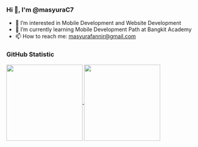 ### Hi 👋, I'm @masyuraC7

- 👀 I’m interested in Mobile Development and Website Development
- 🌱 I’m currently learning Mobile Development Path at Bangkit Academy
- 📫 How to reach me: masyurafannir@gmail.com

### GitHub Statistic
<p align="left">
  <a href="https://github.com/masyuraC7">
    <img height=200 align="center" src="https://github-readme-stats.vercel.app/api?username=masyuraC7&show_icons=true&include_all_commits=true&count_private=true&theme=tokyonight" />
  </a>
  <a href="https://github.com/masyuraC7">
    <img height=200 align="center" src="https://github-readme-stats.vercel.app/api/top-langs?username=masyuraC7&layout=compact&langs_count=8&card_width=320&theme=tokyonight" />
  </a>
</p>

<!--
**masyuraC7/masyuraC7** is a ✨ _special_ ✨ repository because its `README.md` (this file) appears on your GitHub profile.
-->
